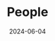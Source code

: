 ---
title: People
date: 2024-06-04

type: landing

sections:
  - block: people
    content:
      title: Meet the Team
      # Choose which groups/teams of users to display.
      #   Edit `user_groups` in each user's profile to add them to one or more of these groups.
      user_groups:
          - Professors
          - PhD Students
          - Master's Students

      sort_by: Params.last_name
      sort_ascending: true
    design:
      show_interests: false
      show_role: true
      show_social: true
---